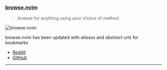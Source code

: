 <h3 id="update-browse.nvim">
  <a href="#update-browse.nvim">
    <span class="icon-text">
      <span class="icon">
        <i class="fa-solid fa-book"></i>
      </span>
    </span>
    <span>browse.nvim</span>
  </a>
</h3>

> browse for anything using your choice of method

![browse.nvim](https://user-images.githubusercontent.com/10762218/216187111-d6a21dad-741c-432a-bb6e-8e7e28aac1cf.gif)

browse.nvim has been updated with _aliases_ and _abstract urls_ for bookmarks

- [Reddit](https://www.reddit.com/r/neovim/comments/10r8oz2/update_browsenvim_browse_for_anything_using_your/)
- [GitHub](https://github.com/lalitmee/browse.nvim)

---
